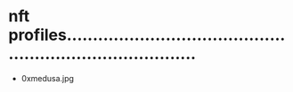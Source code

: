 # nft profiles..............................................................................
- 0xmedusa.jpg
